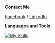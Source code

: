 **Contact Me**

[Facebook](https://www.facebook.com/swamhtet.aung.52/) / [LinkedIn](https://www.linkedin.com/in/swamhtetaung/)

**Languages and Tools**


[![My Skills](https://skills.thijs.gg/icons?i=react,redux,nextjs,ts,tailwind,nodejs,php,laravel,bootstrap,figma,git,github,gitlab,vscode)](https://skills.thijs.gg)
